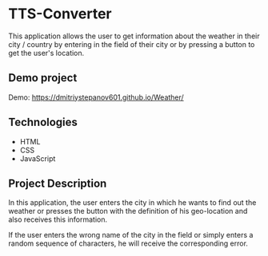# TTS-Converter

This application allows the user to get information about the weather in their city / country by entering in the field of their city or by pressing a button to get the user's location.




## Demo project

Demo: https://dmitriystepanov601.github.io/Weather/

## Technologies

- HTML
- CSS
- JavaScript 

## Project Description

In this application, the user enters the city in which he wants to find out the weather or presses the button with the definition of his geo-location and also receives this information.



If the user enters the wrong name of the city in the field or simply enters a random sequence of characters, he will receive the corresponding error.


